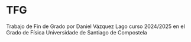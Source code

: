 # TFG
 Trabajo de Fin de Grado por Daniel Vázquez Lago curso 2024/2025 en el Grado de Física Universidade de Santiago de Compostela

